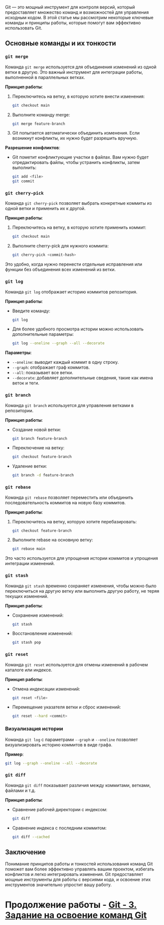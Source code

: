 
Git — это мощный инструмент для контроля версий, который предоставляет множество команд и возможностей для управления исходным кодом. В этой статье мы рассмотрим некоторые ключевые команды и принципы работы, которые помогут вам эффективно использовать Git.

## Основные команды и их тонкости

### `git merge`

Команда `git merge` используется для объединения изменений из одной ветки в другую. Это важный инструмент для интеграции работы, выполненной в параллельных ветках.

**Принцип работы**:
1. Переключитесь на ветку, в которую хотите внести изменения:
    ```sh
    git checkout main
    ```
2. Выполните команду merge:
    ```sh
    git merge feature-branch
    ```
3. Git попытается автоматически объединить изменения. Если возникнут конфликты, их нужно будет разрешить вручную.

**Разрешение конфликтов**:
- Git пометит конфликтующие участки в файлах. Вам нужно будет отредактировать файлы, чтобы устранить конфликты, затем выполнить:
    ```sh
    git add <file>
    git commit
    ```

### `git cherry-pick`

Команда `git cherry-pick` позволяет выбрать конкретные коммиты из одной ветки и применить их к другой.

**Принцип работы**:
1. Переключитесь на ветку, в которую хотите применить коммит:
    ```sh
    git checkout main
    ```
2. Выполните cherry-pick для нужного коммита:
    ```sh
    git cherry-pick <commit-hash>
    ```

Это удобно, когда нужно перенести отдельные исправления или функции без объединения всех изменений из ветки.

### `git log`

Команда `git log` отображает историю коммитов репозитория.

**Принцип работы**:
- Введите команду:
    ```sh
    git log
    ```
- Для более удобного просмотра истории можно использовать дополнительные параметры:
    ```sh
    git log --oneline --graph --all --decorate
    ```

**Параметры**:
- `--oneline`: выводит каждый коммит в одну строку.
- `--graph`: отображает граф коммитов.
- `--all`: показывает все ветки.
- `--decorate`: добавляет дополнительные сведения, такие как имена веток и теги.

### `git branch`

Команда `git branch` используется для управления ветками в репозитории.

**Принцип работы**:
- Создание новой ветки:
    ```sh
    git branch feature-branch
    ```
- Переключение на ветку:
    ```sh
    git checkout feature-branch
    ```
- Удаление ветки:
    ```sh
    git branch -d feature-branch
    ```

### `git rebase`

Команда `git rebase` позволяет переместить или объединить последовательность коммитов на новую базу коммитов.

**Принцип работы**:
1. Переключитесь на ветку, которую хотите перебазировать:
    ```sh
    git checkout feature-branch
    ```
2. Выполните rebase на основную ветку:
    ```sh
    git rebase main
    ```

Это часто используется для упрощения истории коммитов и упрощения интеграции изменений.

### `git stash`

Команда `git stash` временно сохраняет изменения, чтобы можно было переключиться на другую ветку или выполнить другую работу, не теряя текущих изменений.

**Принцип работы**:
- Сохранение изменений:
    ```sh
    git stash
    ```
- Восстановление изменений:
    ```sh
    git stash pop
    ```

### `git reset`

Команда `git reset` используется для отмены изменений в рабочем каталоге или индексе.

**Принцип работы**:
- Отмена индексации изменений:
    ```sh
    git reset <file>
    ```
- Перемещение указателя ветки и сброс изменений:
    ```sh
    git reset --hard <commit>
    ```

### Визуализация истории

Команда `git log` с параметрами `--graph` и `--oneline` позволяет визуализировать историю коммитов в виде графа.

**Пример**:
```sh
git log --graph --oneline --all --decorate
```

### `git diff`

Команда `git diff` показывает различия между коммитами, ветками, файлами и т.д.

**Принцип работы**:
- Сравнение рабочей директории с индексом:
    ```sh
    git diff
    ```
- Сравнение индекса с последним коммитом:
    ```sh
    git diff --cached
    ```

## Заключение

Понимание принципов работы и тонкостей использования команд Git поможет вам более эффективно управлять вашим проектом, избегать конфликтов и легко интегрировать изменения. Git предоставляет мощные инструменты для работы с версиями кода, и освоение этих инструментов значительно упростит вашу работу.

# Продолжение работы - [Git - 3. Задание на освоение команд Git](module_1-git/started/Git-3.Задание_на_освоение_команд_Git.md)


